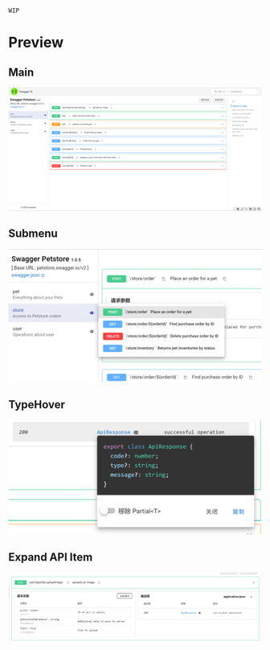 `WIP`

# Preview

## Main
![main](./images/main.png "main")

## Submenu
![menu](./images/menu.png "menu")

## TypeHover
![typeHover](./images/typeHover.png "typeHover")

## Expand API Item
![expand](./images/expand.png "expand")
